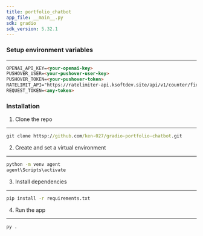 ```yaml
---
title: portfolio_chatbot
app_file: __main__.py
sdk: gradio
sdk_version: 5.32.1
---
```

### Setup environment variables
---

```md
OPENAI_API_KEY=<your-openai-key>
PUSHOVER_USER=<your-pushover-user-key>
PUSHOVER_TOKEN=<your-pushover-token>
RATELIMIT_API="https://ratelimiter-api.ksoftdev.site/api/v1/counter/fixed-window"
REQUEST_TOKEN=<any-token>
```

### Installation
1. Clone the repo
---
```cmd
git clone httsp://github.com/ken-027/gradio-portfolio-chatbot.git
```

2. Create and set a virtual environment
---
```cmd
python -m venv agent
agent\Scripts\activate
```

3. Install dependencies
---
```cmd
pip install -r requirements.txt
```

4. Run the app
---
```cmd
py .
```
